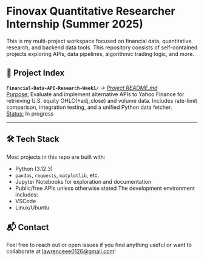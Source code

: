 # Finovax Quantitative Researcher Internship (Summer 2025)
This is my multi-project workspace focused on financial data, quantitative research, and backend data tools. This repository consists of self-contained projects exploring APIs, data pipelines, algorithmic trading logic, and more.

## 📁 Project Index
**`Financial-Data-API-Research-Week1/`** *→ [Project README.md](Financial-Data-API-Research-Week1/README.md)*\
<ins>Purpose:</ins> Evaluate and implement alternative APIs to Yahoo Finance for retrieving U.S. equity OHLC(+adj_close) and volume data. Includes rate-limit comparison, integration testing, and a unified Python data fetcher.\
<ins>Status:</ins> In progress  

---

## 🛠️ Tech Stack
Most projects in this repo are built with:
- Python (3.12.3)
- `pandas`, `requests`, `matplotlib`, etc.
- Jupyter Notebooks for exploration and documentation
- Public/free APIs unless otherwise stated
The development environment includes:
- VSCode
- Linux/Ubuntu

## 📬 Contact
Feel free to reach out or open issues if you find anything useful or want to collaborate at lawrenceee0126@gmail.com!